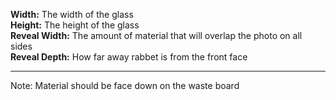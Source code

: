 **Width:** The width of the glass  
**Height:** The height of the glass  
**Reveal Width:** The amount of material that will overlap the photo on all sides  
**Reveal Depth:** How far away rabbet is from the front face
___
Note: Material should be face down on the waste board
